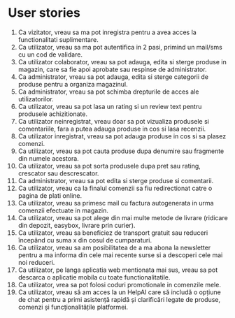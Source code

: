 # User stories

1. Ca vizitator, vreau sa ma pot inregistra pentru a avea acces la functionalitati suplimentare.
2. Ca utilizator, vreau sa ma pot autentifica in 2 pasi, primind un mail/sms cu un cod de validare.
3. Ca utilizator colaborator, vreau sa pot adauga, edita si sterge produse in magazin, care sa fie apoi aprobate sau respinse de administrator.
4. Ca administrator, vreau sa pot adauga, edita si sterge categorii de produse pentru a organiza magazinul.
5. Ca administrator, vreau sa pot schimba drepturile de acces ale utilizatorilor.
6. Ca utilizator, vreau sa pot lasa un rating si un review text pentru produsele achizitionate.
7. Ca utilizator neinregistrat, vreau doar sa pot vizualiza produsele si comentariile, fara a putea adauga produse in cos si lasa recenzii.
8. Ca utilizator inregistrat, vreau sa pot adauga produse in cos si sa plasez comenzi.
9. Ca utilizator, vreau sa pot cauta produse dupa denumire sau fragmente din numele acestora.
10. Ca utilizator, vreau sa pot sorta produsele dupa pret sau rating, crescator sau descrescator.
11. Ca administrator, vreau sa pot edita si sterge produse si comentarii.
12. Ca utilizator, vreau ca la finalul comenzii sa fiu redirectionat catre o pagina de plati online.
13. Ca utilizator, vreau sa primesc mail cu factura autogenerata in urma comenzii efectuate in magazin.
14. Ca utilizator, vreau sa pot alege din mai multe metode de livrare (ridicare din depozit, easybox, livrare prin curier).
15. Ca utilizator, vreau sa beneficiez de transport gratuit sau reduceri începând cu suma x din cosul de cumparaturi.
16. Ca utilizator, vreau sa am posibilitatea de a ma abona la newsletter pentru a ma informa din cele mai recente surse si a descoperi cele mai noi reduceri.
17. Ca utilizator, pe langa aplicatia web mentionata mai sus, vreau sa pot descarca o aplicatie mobila cu toate functionalitatile.
18. Ca utilizator, vrea sa pot folosi coduri promotionale in comenzile mele.
19. Ca utilizator, vreau să am acces la un HelpAI care să includă o opțiune de chat pentru a primi asistență rapidă și clarificări legate de produse, comenzi și funcționalitățile platformei.
